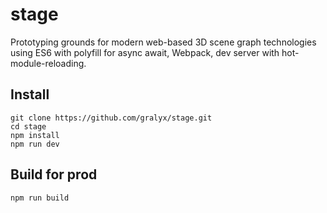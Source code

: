 # stage
Prototyping grounds for modern web-based 3D scene graph technologies using ES6 with polyfill for async await, Webpack, dev server with hot-module-reloading.

## Install
```
git clone https://github.com/gralyx/stage.git
cd stage
npm install
npm run dev
```

## Build for prod
```
npm run build
```
